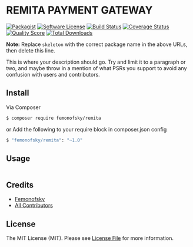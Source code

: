# REMITA PAYMENT GATEWAY

[![Packagist](https://img.shields.io/packagist/dt/femonofsky/remita.svg?style=flat-square)](https://github.com/femonofsky/remita-laravel/releases)
[![Software License](https://img.shields.io/badge/license-MIT-brightgreen.svg?style=flat-square)](LICENSE.md)
[![Build Status](https://img.shields.io/travis/femonofsky/remita/master.svg?style=flat-square)](https://travis-ci.org/thephpleague/skeleton)
[![Coverage Status](https://img.shields.io/scrutinizer/coverage/g/femonofsky/remita.svg?style=flat-square)](https://scrutinizer-ci.com/g/thephpleague/skeleton/code-structure)
[![Quality Score](https://img.shields.io/scrutinizer/g/femonofsky/remita.svg?style=flat-square)](https://scrutinizer-ci.com/g/femonofsky/remita)
[![Total Downloads](https://img.shields.io/packagist/dt/femonofsky/remita.svg?style=flat-square)](https://packagist.org/packages/femonofsky/remita)

**Note:** Replace `skeleton` with the correct package name in the above URLs, then delete this line.

This is where your description should go. Try and limit it to a paragraph or two, and maybe throw in a mention of what
PSRs you support to avoid any confusion with users and contributors.

## Install

Via Composer

``` bash
$ composer require femonofsky/remita
```

or
Add the following to your require block in composer.json config
``` bash
$ "femonofsky/remita": "~1.0"
```


## Usage

``` php

```

## Credits

- [Femonofsky](https://github.com/femonofsky)
- [All Contributors](https://github.com/femonofsky/remita-laravel/contributors)

## License

The MIT License (MIT). Please see [License File](LICENSE.md) for more information.
